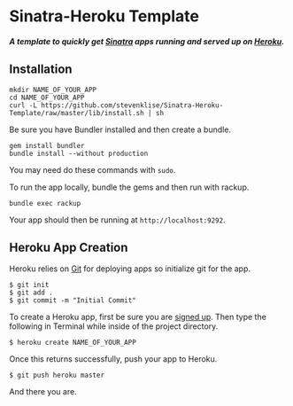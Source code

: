 # Sinatra-Heroku Template

#### _A template to quickly get [Sinatra](http://sinatrarb.com) apps running and served up on [Heroku](http://heroku.com)._

## Installation

    mkdir NAME_OF_YOUR_APP
    cd NAME_OF_YOUR_APP
    curl -L https://github.com/stevenklise/Sinatra-Heroku-Template/raw/master/lib/install.sh | sh

Be sure you have Bundler installed and then create a bundle.

    gem install bundler
    bundle install --without production

You may need do these commands with `sudo`.

To run the app locally, bundle the gems and then run with rackup.

    bundle exec rackup

Your app should then be running at `http://localhost:9292`.

## Heroku App Creation

Heroku relies on [Git](http://devcenter.heroku.com/articles/git) for deploying apps so initialize git for the app.

    $ git init
    $ git add .
    $ git commit -m "Initial Commit"

To create a Heroku app, first be sure you are [signed up](https://api.heroku.com/signup). Then type the following in Terminal while inside of the project directory.

    $ heroku create NAME_OF_YOUR_APP

Once this returns successfully, push your app to Heroku.

    $ git push heroku master

And there you are.